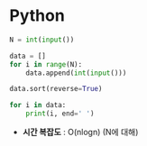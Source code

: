 # Python 
```python
N = int(input())

data = []
for i in range(N):
    data.append(int(input()))

data.sort(reverse=True)

for i in data:
    print(i, end=' ')

```

* **시간 복잡도** : O(nlogn) (N에 대해)